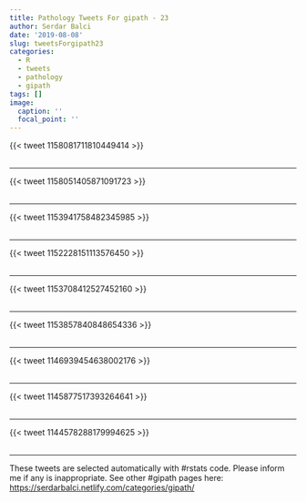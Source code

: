 ```yaml
---
title: Pathology Tweets For gipath - 23
author: Serdar Balci
date: '2019-08-08'
slug: tweetsForgipath23
categories:
  - R
  - tweets
  - pathology
  - gipath
tags: []
image:
  caption: ''
  focal_point: ''
---
```



{{< tweet 1158081711810449414 >}}
<br>
<br>
<hr>
{{< tweet 1158051405871091723 >}}
<br>
<br>
<hr>
{{< tweet 1153941758482345985 >}}
<br>
<br>
<hr>
{{< tweet 1152228151113576450 >}}
<br>
<br>
<hr>
{{< tweet 1153708412527452160 >}}
<br>
<br>
<hr>
{{< tweet 1153857840848654336 >}}
<br>
<br>
<hr>
{{< tweet 1146939454638002176 >}}
<br>
<br>
<hr>
{{< tweet 1145877517393264641 >}}
<br>
<br>
<hr>
{{< tweet 1144578288179994625 >}}
<br>
<br>
<hr>


These tweets are selected automatically with #rstats code. Please inform me if any is inappropriate.
See other #gipath pages here: https://serdarbalci.netlify.com/categories/gipath/
